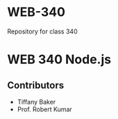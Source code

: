 # WEB-340
Repository for class 340

<h1>WEB 340 Node.js</h1>
<h2>Contributors</h2>
	<ul>
		<li>Tiffany Baker</li>
		<li>Prof. Robert Kumar</li>
	</ul>
